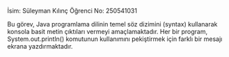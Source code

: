 İsim: Süleyman Kılınç
Öğrenci No: 250541031

Bu görev, Java programlama dilinin temel söz dizimini (syntax) kullanarak konsola basit metin çıktıları vermeyi amaçlamaktadır. Her bir program, System.out.println() komutunun kullanımını pekiştirmek için farklı bir mesajı ekrana yazdırmaktadır.

